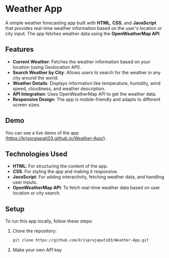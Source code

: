 # Weather App

A simple weather forecasting app built with **HTML**, **CSS**, and **JavaScript** that provides real-time weather information based on the user's location or city input. The app fetches weather data using the **OpenWeatherMap API**.

## Features

- **Current Weather**: Fetches the weather information based on your location (using Geolocation API).
- **Search Weather by City**: Allows users to search for the weather in any city around the world.
- **Weather Details**: Displays information like temperature, humidity, wind speed, cloudiness, and weather description.
- **API Integration**: Uses OpenWeatherMap API to get the weather data.
- **Responsive Design**: The app is mobile-friendly and adapts to different screen sizes.

## Demo

You can see a live demo of the app (https://krisprajapati03.github.io/Weather-App/).

## Technologies Used

- **HTML**: For structuring the content of the app.
- **CSS**: For styling the app and making it responsive.
- **JavaScript**: For adding interactivity, fetching weather data, and handling user inputs.
- **OpenWeatherMap API**: To fetch real-time weather data based on user location or city search.

## Setup

To run this app locally, follow these steps:

1. Clone the repository:
   ```bash
   git clone https://github.com/krisprajapati03/Weather-App.git
   
2. Make your own API key
